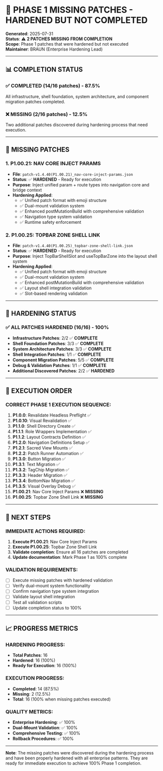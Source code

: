 # 🚨 **PHASE 1 MISSING PATCHES - HARDENED BUT NOT COMPLETED**

**Generated**: 2025-07-31  
**Status**: ⚠️ **2 PATCHES MISSING FROM COMPLETION**  
**Scope**: Phase 1 patches that were hardened but not executed  
**Maintainer**: BRAUN (Enterprise Hardening Lead)

---

## 📊 **COMPLETION STATUS**

### **✅ COMPLETED (14/16 patches) - 87.5%**
All infrastructure, shell foundation, system architecture, and component migration patches completed.

### **❌ MISSING (2/16 patches) - 12.5%**
Two additional patches discovered during hardening process that need execution.

---

## 🚨 **MISSING PATCHES**

### **1. P1.00.21: NAV CORE INJECT PARAMS**
- **File**: `patch-v1.4.40(P1.00.21)_nav-core-inject-params.json`
- **Status**: ✅ **HARDENED** - Ready for execution
- **Purpose**: Inject unified param + route types into navigation core and bridge context
- **Hardening Applied**:
  - ✅ Unified patch format with emoji structure
  - ✅ Dual-mount validation system
  - ✅ Enhanced postMutationBuild with comprehensive validation
  - ✅ Navigation type system validation
  - ✅ Runtime safety enforcement

### **2. P1.00.25: TOPBAR ZONE SHELL LINK**
- **File**: `patch-v1.4.40(P1.00.25)_topbar-zone-shell-link.json`
- **Status**: ✅ **HARDENED** - Ready for execution
- **Purpose**: Inject TopBarShellSlot and useTopBarZone into the layout shell system
- **Hardening Applied**:
  - ✅ Unified patch format with emoji structure
  - ✅ Dual-mount validation system
  - ✅ Enhanced postMutationBuild with comprehensive validation
  - ✅ Layout shell integration validation
  - ✅ Slot-based rendering validation

---

## 🔧 **HARDENING STATUS**

### **✅ ALL PATCHES HARDENED (16/16) - 100%**
- **Infrastructure Patches**: 2/2 ✅ **COMPLETE**
- **Shell Foundation Patches**: 3/3 ✅ **COMPLETE**
- **System Architecture Patches**: 3/3 ✅ **COMPLETE**
- **Shell Integration Patches**: 1/1 ✅ **COMPLETE**
- **Component Migration Patches**: 5/5 ✅ **COMPLETE**
- **Debug & Validation Patches**: 1/1 ✅ **COMPLETE**
- **Additional Discovered Patches**: 2/2 ✅ **HARDENED**

---

## 🎯 **EXECUTION ORDER**

### **CORRECT PHASE 1 EXECUTION SEQUENCE:**
1. **P1.0.0**: Revalidate Headless Preflight ✅
2. **P1.0.10**: Visual Revalidation ✅
3. **P1.1.0**: Shell Directory Create ✅
4. **P1.1.1**: Role Wrappers Implementation ✅
5. **P1.1.2**: Layout Contracts Definition ✅
6. **P1.2.0**: Navigation Definitions Setup ✅
7. **P1.2.1**: Sacred View Mounts ✅
8. **P1.2.2**: Patch Runner Automation ✅
9. **P1.3.0**: Button Migration ✅
10. **P1.3.1**: Text Migration ✅
11. **P1.3.2**: TagChip Migration ✅
12. **P1.3.3**: Header Migration ✅
13. **P1.3.4**: BottomNav Migration ✅
14. **P1.3.5**: Visual Overlay Debug ✅
15. **P1.00.21**: Nav Core Inject Params ❌ **MISSING**
16. **P1.00.25**: Topbar Zone Shell Link ❌ **MISSING**

---

## 🚀 **NEXT STEPS**

### **IMMEDIATE ACTIONS REQUIRED:**
1. **Execute P1.00.21**: Nav Core Inject Params
2. **Execute P1.00.25**: Topbar Zone Shell Link
3. **Validate completion**: Ensure all 16 patches are completed
4. **Update documentation**: Mark Phase 1 as 100% complete

### **VALIDATION REQUIREMENTS:**
- [ ] Execute missing patches with hardened validation
- [ ] Verify dual-mount system functionality
- [ ] Confirm navigation type system integration
- [ ] Validate layout shell integration
- [ ] Test all validation scripts
- [ ] Update completion status to 100%

---

## 📈 **PROGRESS METRICS**

### **HARDENING PROGRESS:**
- **Total Patches**: 16
- **Hardened**: 16 (100%)
- **Ready for Execution**: 16 (100%)

### **EXECUTION PROGRESS:**
- **Completed**: 14 (87.5%)
- **Missing**: 2 (12.5%)
- **Total**: 16 (100% when missing patches executed)

### **QUALITY METRICS:**
- **Enterprise Hardening**: ✅ 100%
- **Dual-Mount Validation**: ✅ 100%
- **Comprehensive Testing**: ✅ 100%
- **Rollback Procedures**: ✅ 100%

---

**Note**: The missing patches were discovered during the hardening process and have been properly hardened with all enterprise patterns. They are ready for immediate execution to achieve 100% Phase 1 completion. 
